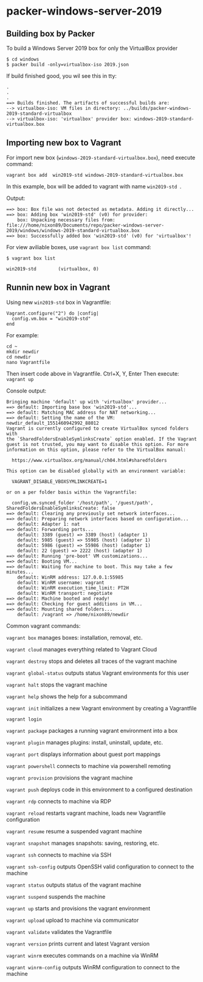 # packer-windows-server-2019

## Building box by Packer
To build a Windows Server 2019 box for only the VirtualBox provider
```
$ cd windows
$ packer build -only=virtualbox-iso 2019.json
```
If build finished good, you wil see this in tty:
```
.
.
.
==> Builds finished. The artifacts of successful builds are:
--> virtualbox-iso: VM files in directory: ../builds/packer-windows-2019-standard-virtualbox
--> virtualbox-iso: 'virtualbox' provider box: windows-2019-standard-virtualbox.box
```
## Importing new box to Vagrant

For import new box (`windows-2019-standard-virtualbox.box`), need execute command:
```
vagrant box add  win2019-std windows-2019-standard-virtualbox.box
```

In this example, box will be added to vagrant with name `win2019-std `.

Output:
```
==> box: Box file was not detected as metadata. Adding it directly...
==> box: Adding box 'win2019-std' (v0) for provider: 
    box: Unpacking necessary files from: file:///home/nixon89/Documents/repo/packer-windows-server-2019/windows/windows-2019-standard-virtualbox.box
==> box: Successfully added box 'win2019-std' (v0) for 'virtualbox'!
```

For view aviliable boxes, use `vagrant box list` command:
```
$ vagrant box list

win2019-std        (virtualbox, 0)
```
## Runnin new box in Vagrant

Using new `win2019-std` box in Vagrantfile:
```
Vagrant.configure("2") do |config|
  config.vm.box = "win2019-std"
end
```
For example:
```
cd ~
mkdir newdir
cd newdir
nano Vagrantfile
```
Then insert code above in Vagrantfile.
Ctrl+X, Y, Enter
Then execute:
`vagrant up`

Console output:
```
Bringing machine 'default' up with 'virtualbox' provider...
==> default: Importing base box 'win2019-std'...
==> default: Matching MAC address for NAT networking...
==> default: Setting the name of the VM: newdir_default_1551460942992_88012
Vagrant is currently configured to create VirtualBox synced folders with
the `SharedFoldersEnableSymlinksCreate` option enabled. If the Vagrant
guest is not trusted, you may want to disable this option. For more
information on this option, please refer to the VirtualBox manual:

  https://www.virtualbox.org/manual/ch04.html#sharedfolders

This option can be disabled globally with an environment variable:

  VAGRANT_DISABLE_VBOXSYMLINKCREATE=1

or on a per folder basis within the Vagrantfile:

  config.vm.synced_folder '/host/path', '/guest/path', SharedFoldersEnableSymlinksCreate: false
==> default: Clearing any previously set network interfaces...
==> default: Preparing network interfaces based on configuration...
    default: Adapter 1: nat
==> default: Forwarding ports...
    default: 3389 (guest) => 3389 (host) (adapter 1)
    default: 5985 (guest) => 55985 (host) (adapter 1)
    default: 5986 (guest) => 55986 (host) (adapter 1)
    default: 22 (guest) => 2222 (host) (adapter 1)
==> default: Running 'pre-boot' VM customizations...
==> default: Booting VM...
==> default: Waiting for machine to boot. This may take a few minutes...
    default: WinRM address: 127.0.0.1:55985
    default: WinRM username: vagrant
    default: WinRM execution_time_limit: PT2H
    default: WinRM transport: negotiate
==> default: Machine booted and ready!
==> default: Checking for guest additions in VM...
==> default: Mounting shared folders...
    default: /vagrant => /home/nixon89/newdir
```
Common vagrant commands:

`vagrant box`             manages boxes: installation, removal, etc.

`vagrant cloud`           manages everything related to Vagrant Cloud

`vagrant destroy`         stops and deletes all traces of the vagrant machine

`vagrant global-status`   outputs status Vagrant environments for this user

`vagrant halt`            stops the vagrant machine

`vagrant help`            shows the help for a subcommand

`vagrant init`            initializes a new Vagrant environment by creating a Vagrantfile

`vagrant login`           

`vagrant package`         packages a running vagrant environment into a box

`vagrant plugin`          manages plugins: install, uninstall, update, etc.

`vagrant port`            displays information about guest port mappings

`vagrant powershell`      connects to machine via powershell remoting

`vagrant provision`       provisions the vagrant machine

`vagrant push`            deploys code in this environment to a configured destination

`vagrant rdp`             connects to machine via RDP

`vagrant reload`          restarts vagrant machine, loads new Vagrantfile configuration

`vagrant resume`          resume a suspended vagrant machine

`vagrant snapshot`        manages snapshots: saving, restoring, etc.

`vagrant ssh`             connects to machine via SSH

`vagrant ssh-config`      outputs OpenSSH valid configuration to connect to the machine

`vagrant status`          outputs status of the vagrant machine

`vagrant suspend`         suspends the machine

`vagrant up`              starts and provisions the vagrant environment

`vagrant upload`          upload to machine via communicator

`vagrant validate`        validates the Vagrantfile

`vagrant version`         prints current and latest Vagrant version

`vagrant winrm`           executes commands on a machine via WinRM

`vagrant winrm-config`    outputs WinRM configuration to connect to the machine